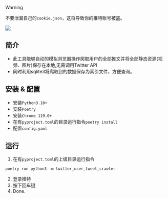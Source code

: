 > [!WARNING]
> 不要泄漏自己的`cookie.json`，这将导致你的推特账号被盗。

![](https://github.com/kaixinol/twitter_user_tweet_crawler/actions/workflows/python-app.yaml/badge.svg)

## 简介
- 此工具能够自动的模拟浏览器操作爬取用户的全部推文并将全部静态资源(视频、图片)保存在本地,无需调用Twitter API
- 同时利用sqlite3将爬取到的数据保存为索引文件，方便查询。
## 安装 & 配置
- 安装`Python3.10+`
- 安装`Poetry`
- 安装`Chrome 119.0+`
- 在有`pyproject.toml`的目录运行指令`poetry install`
- 配置`config.yaml`
## 运行
1. 在有`pyproject.toml`的上级目录运行指令
```commandline
poetry run python3 -m twitter_user_tweet_crawler
```
2. 登录推特
3. 按下回车键
4. Done.

